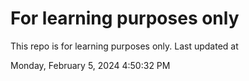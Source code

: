 # For learning purposes only
This repo is for learning purposes only.
Last updated at

Monday, February 5, 2024 4:50:32 PM


